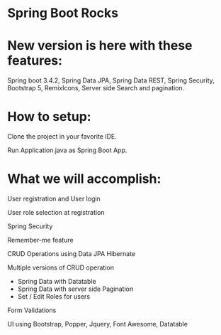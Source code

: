 # Spring Boot Rocks 

# New version is here with these features:

Spring boot 3.4.2, Spring Data JPA, Spring Data REST, Spring Security, Bootstrap 5, RemixIcons, Server side Search and pagination.

# How to setup:

Clone the project in your favorite IDE.

Run Application.java as Spring Boot App.

# What we will accomplish:

User registration and User login

User role selection at registration

Spring Security

Remember-me feature

CRUD Operations using Data JPA Hibernate

Multiple versions of CRUD operation
  - Spring Data with Datatable
  - Spring Data with server side Pagination
  - Set / Edit Roles for users
 
Form Validations

UI using Bootstrap, Popper, Jquery, Font Awesome, Datatable
